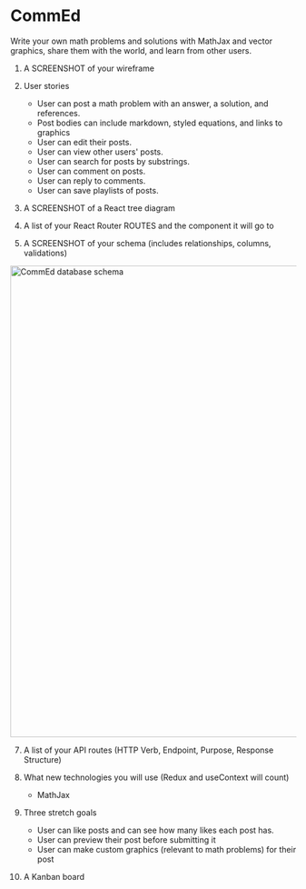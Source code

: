 # CommEd
Write your own math problems and solutions with MathJax and vector graphics, share them with the world, and learn from other users.

1. A SCREENSHOT of your wireframe

2. User stories
   * User can post a math problem with an answer, a solution, and references.
   * Post bodies can include markdown, styled equations, and links to graphics
   * User can edit their posts.
   * User can view other users' posts.
   * User can search for posts by substrings.
   * User can comment on posts.
   * User can reply to comments.
   * User can save playlists of posts.

4. A SCREENSHOT of a React tree diagram

5. A list of your React Router ROUTES and the component it will go to

6. A SCREENSHOT of your schema (includes relationships, columns, validations)

<img width="830" alt="CommEd database schema" src="https://github.com/EvanLosh/CommEd/assets/134793412/ef0c5e95-34f3-44d1-8cd8-9f5d3077b2a2">

7. A list of your API routes (HTTP Verb, Endpoint, Purpose, Response Structure)

8. What new technologies you will use (Redux and useContext will count)
   * MathJax

9. Three stretch goals
    * User can like posts and can see how many likes each post has.
    * User can preview their post before submitting it
    * User can make custom graphics (relevant to math problems) for their post

11. A Kanban board

